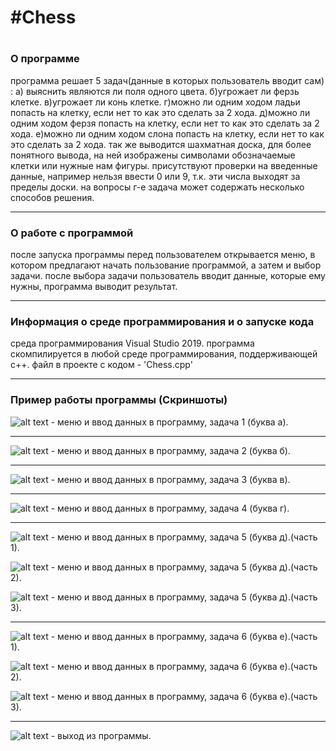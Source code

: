 # #Chess
#
### О программе
программа решает 5 задач(данные в которых пользователь вводит сам) : 
а) выяснить являются ли поля одного цвета.
б)угрожает ли ферзь клетке.
в)угрожает ли конь клетке.
г)можно ли одним ходом ладьи попасть на клетку, если нет то как это сделать за 2 хода.
д)можно ли одним ходом ферзя попасть на клетку, если нет то как это сделать за 2 хода.
е)можно ли одним ходом слона попасть на клетку, если нет то как это сделать за 2 хода.
так же выводится шахматная доска, для более понятного вывода, на ней изображены символами обозначаемые клетки или нужные нам фигуры.
присутствуют проверки на введенные данные, например нельзя ввести 0 или 9, т.к. эти числа выходят за пределы доски.
на вопросы г-е задача может содержать несколько способов решения.
***
### О работе с программой
после запуска программы перед пользователем открывается меню, в котором предлагают начать пользование программой, а затем и выбор задачи.
после выбора задачи пользователь вводит данные, которые ему нужны, программа выводит результат.
***
### Информация о среде программирования и о запуске кода
среда программирования Visual Studio 2019.
программа скомпилируется в любой среде программирования, поддерживающей c++.
файл в проекте с кодом - 'Chess.cpp'
***
### Пример работы программы (Скриншоты)
![alt text](1.png) - меню и ввод данных в программу, задача 1 (буква а).
***
![alt text](2.png ) - меню и ввод данных в программу, задача 2 (буква б).
***
![alt text](3.png ) - меню и ввод данных в программу, задача 3 (буква в).
***
![alt text](4.png ) - меню и ввод данных в программу, задача 4 (буква г).
***
![alt text](51.png ) - меню и ввод данных в программу, задача 5 (буква д).(часть 1).

![alt text](52.png ) - меню и ввод данных в программу, задача 5 (буква д).(часть 2).

![alt text](53.png ) - меню и ввод данных в программу, задача 5 (буква д).(часть 3).
***
![alt text](61.png ) - меню и ввод данных в программу, задача 6 (буква е).(часть 1).

![alt text](62.png ) - меню и ввод данных в программу, задача 6 (буква е).(часть 2).

![alt text](63.png ) - меню и ввод данных в программу, задача 6 (буква е).(часть 3).
***
![alt text](6.png ) - выход из программы.
